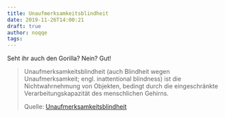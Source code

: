 ```yaml
---
title: Unaufmerksamkeitsblindheit
date: 2019-11-26T14:00:21
draft: true
author: noqqe
tags:
---
```


Seht ihr auch den Gorilla? Nein? Gut!

> Unaufmerksamkeitsblindheit (auch Blindheit wegen Unaufmerksamkeit; engl.
> inattentional blindness) ist die Nichtwahrnehmung von Objekten, bedingt durch
> die eingeschränkte Verarbeitungskapazität des menschlichen Gehirns.
>
> Quelle: [Unaufmerksamkeitsblindheit](https://de.m.wikipedia.org/wiki/Unaufmerksamkeitsblindheit)

